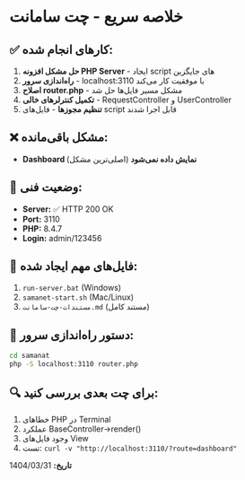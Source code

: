 # خلاصه سریع - چت سامانت

## ✅ کارهای انجام شده:
1. **حل مشکل افزونه PHP Server** - ایجاد script های جایگزین
2. **راه‌اندازی سرور** - localhost:3110 با موفقیت کار می‌کند
3. **اصلاح router.php** - مشکل مسیر فایل‌ها حل شد
4. **تکمیل کنترلرهای خالی** - RequestController و UserController
5. **تنظیم مجوزها** - فایل‌های script قابل اجرا شدند

## ❌ مشکل باقی‌مانده:
- **Dashboard نمایش داده نمی‌شود** (اصلی‌ترین مشکل)

## 🔧 وضعیت فنی:
- **Server:** ✅ HTTP 200 OK
- **Port:** 3110
- **PHP:** 8.4.7
- **Login:** admin/123456

## 📂 فایل‌های مهم ایجاد شده:
1. `run-server.bat` (Windows)
2. `samanet-start.sh` (Mac/Linux)
3. `مستندات-چت-سامانت.md` (مستند کامل)

## 🚀 دستور راه‌اندازی سرور:
```bash
cd samanat
php -S localhost:3110 router.php
```

## 🔍 برای چت بعدی بررسی کنید:
1. خطاهای PHP در Terminal
2. عملکرد BaseController->render()
3. وجود فایل‌های View
4. تست: `curl -v "http://localhost:3110/?route=dashboard"`

**تاریخ:** 1404/03/31 